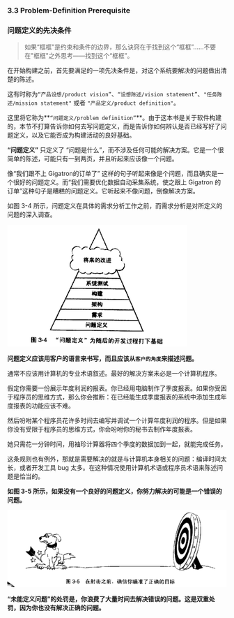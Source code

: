 ### 3.3 Problem-Definition Prerequisite

### 问题定义的先决条件

> 如果“框框”是约束和条件的边界，那么诀窍在于找到这个“框框”......不要在"框框"之外思考——找到这个“框框”。


在开始构建之前，首先要满足的一项先决条件是，对这个系统要解决的问题做出清楚的陈述。

这有时称为`“产品设想/product vision”`、`“设想陈述/vision statement”`、`"任务陈述/mission statement"` 或者 `"产品定义/product definition"`。

这里将它称为**`“问题定义/problem definition”`**。由于这本书是关于软件构建的，本节不打算告诉你如何去写问题定义，而是告诉你如何辨认是否已经写好了问题定义，以及它能否成为构建活动的良好基础。



**“问题定义”** 只定义了 “问题是什么”，而不涉及任何可能的解决方案。它是一个很简单的陈述，可能只有一到两页，并且听起来应该像一个问题。

像“我们跟不上 Gigatron的订单了” 这样的句子听起来像是个问题，而且确实是一个很好的问题定义。而“我们需要优化数据自动采集系统，使之跟上 Gigatron 的订单”这种句子是糟糕的问题定义。它听起来不像问题，倒像解决方案。

如图 3-4 所示，问题定义在具体的需求分析工作之前，而需求分析是对所定义的问题的深入调查。


![Problem-Definition](./images/3-4-problem-definition.png)


**问题定义应该用客户的语言来书写，而且应该从`客户的角度`来描述问题。**

通常不应该用计算机的专业术语叙述。最好的解决方案未必是一个计算机程序。

假定你需要一份展示年度利润的报表。你已经用电脑制作了季度报表。如果你受困于程序员的思维方式，那么你会推断：在已经能生成季度报表的系统中添加生成年度报表的功能应该不难。

然后吩咐某个程序员花许多时间去编写并调试一个计算年度利润的程序。但是如果你没有受限于程序员的思维方式，你会吩咐你的秘书去制作年度报表。

她只需花一分钟时间，用袖珍计算器将四个季度的数据加到一起，就能完成任务。


这条规则也有例外，那就是需要解决的就是与计算机本身相关的问题：编译时间太长，或者开发工具 bug 太多。在这种情况使用计算机术语或程序员术语来陈述问题是恰当的。


**如图 3-5 所示，如果没有一个良好的问题定义，你努力解决的可能是一个错误的问题。**

![Focus-Before-Shoot](./images/3-5-focus-before-shoot.png)


**“未能定义问题”的处罚是，你浪费了大量时间去解决错误的问题。这是双重处罚，因为你也没有解决正确的问题。**


























